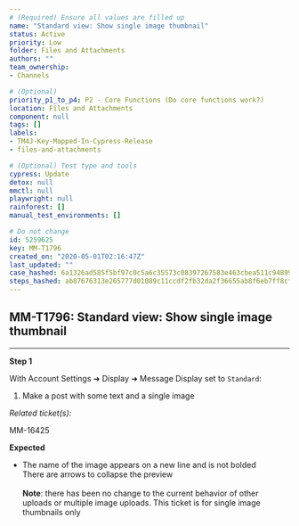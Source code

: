 ```yaml
---
# (Required) Ensure all values are filled up
name: "Standard view: Show single image thumbnail"
status: Active
priority: Low
folder: Files and Attachments
authors: ""
team_ownership: 
- Channels

# (Optional)
priority_p1_to_p4: P2 - Core Functions (Do core functions work?)
location: Files and Attachments
component: null
tags: []
labels: 
- TM4J-Key-Mapped-In-Cypress-Release
- files-and-attachments

# (Optional) Test type and tools
cypress: Update
detox: null
mmctl: null
playwright: null
rainforest: []
manual_test_environments: []

# Do not change
id: 5259625
key: MM-T1796
created_on: "2020-05-01T02:16:47Z"
last_updated: ""
case_hashed: 6a1326ad585f5bf97c0c5a6c35573c08397267583e463cbea511c948993eee55904185b773112542d52a6463849f803d
steps_hashed: ab87676313e265777d01089c11ccdf2fb32da2f36655ab8f6eb7ff8cf64e3f0ba9f49fbb6087616726435db124f531de
---
```


<!-- (Auto-generated) Based on frontmatter's "key" and "name" -->

## MM-T1796: Standard view: Show single image thumbnail

---

**Step 1**

With Account Settings ➜ Display ➜ Message Display set to `Standard`:

1. Make a post with some text and a single image

_Related ticket(s):_

MM-16425

**Expected**

- The name of the image appears on a new line and is not bolded
  \
  There are arrows to collapse the preview\
  \
  **Note**: there has been no change to the current behavior of other uploads or multiple image uploads. This ticket is for single image thumbnails only
